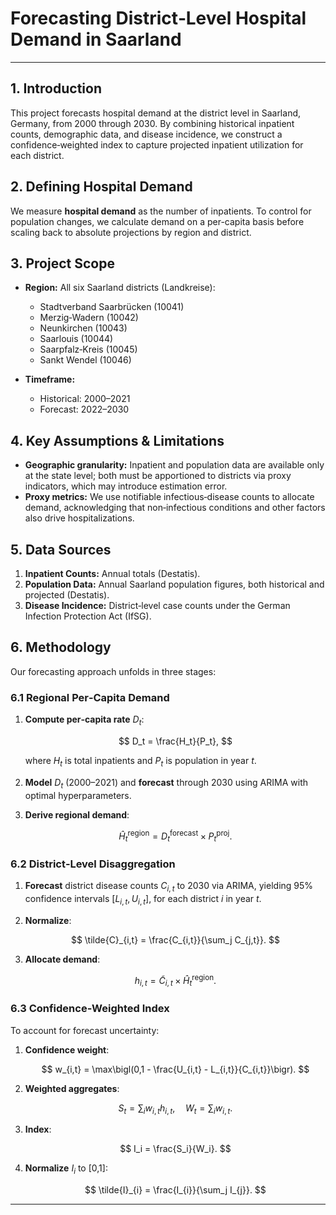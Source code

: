 # Forecasting District‑Level Hospital Demand in Saarland

---

## 1. Introduction

This project forecasts hospital demand at the district level in Saarland, Germany, from 2000 through 2030. By combining historical inpatient counts, demographic data, and disease incidence, we construct a confidence‑weighted index to capture projected inpatient utilization for each district.

## 2. Defining Hospital Demand

We measure **hospital demand** as the number of inpatients. To control for population changes, we calculate demand on a per-capita basis before scaling back to absolute projections by region and district.

## 3. Project Scope

* **Region:** All six Saarland districts (Landkreise):

  * Stadtverband Saarbrücken (10041)
  * Merzig‑Wadern (10042)
  * Neunkirchen (10043)
  * Saarlouis (10044)
  * Saarpfalz‑Kreis (10045)
  * Sankt Wendel (10046)
* **Timeframe:**

  * Historical: 2000–2021
  * Forecast: 2022–2030

## 4. Key Assumptions & Limitations

* **Geographic granularity:** Inpatient and population data are available only at the state level; both must be apportioned to districts via proxy indicators, which may introduce estimation error.
* **Proxy metrics:** We use notifiable infectious‑disease counts to allocate demand, acknowledging that non‑infectious conditions and other factors also drive hospitalizations.

## 5. Data Sources

1. **Inpatient Counts:** Annual totals (Destatis).
2. **Population Data:** Annual Saarland population figures, both historical and projected (Destatis).
3. **Disease Incidence:** District‑level case counts under the German Infection Protection Act (IfSG).

## 6. Methodology

Our forecasting approach unfolds in three stages:

### 6.1 Regional Per‑Capita Demand

1. **Compute per‑capita rate** $D_t$:

   $$
   D_t = \frac{H_t}{P_t},
   $$

   where $H_t$ is total inpatients and $P_t$ is population in year $t$.
2. **Model** $D_t$ (2000–2021) and **forecast** through 2030 using ARIMA with optimal hyperparameters.
3. **Derive regional demand**:

   $$
   \widehat{H}^{\text{region}}_t = D^{\text{forecast}}_t \times P^{\text{proj}}_t.
   $$

### 6.2 District‑Level Disaggregation

1. **Forecast** district disease counts $C_{i,t}$ to 2030 via ARIMA, yielding 95% confidence intervals $\bigl[L_{i,t}, U_{i,t}\bigr]$, for each district $i$ in year $t$.
2. **Normalize**:

   $$
   \tilde{C}_{i,t} = \frac{C_{i,t}}{\sum_j C_{j,t}}.
   $$
3. **Allocate demand**:

   $$
   h_{i,t} = \tilde{C}_{i,t} \times \widehat{H}^{\text{region}}_t.
   $$

### 6.3 Confidence‑Weighted Index

To account for forecast uncertainty:

1. **Confidence weight**:

   $$
   w_{i,t} = \max\bigl(0,1 - \frac{U_{i,t} - L_{i,t}}{C_{i,t}}\bigr).
   $$
2. **Weighted aggregates**:

   $$
   S_t = \sum_i w_{i,t} h_{i,t}, \quad W_t = \sum_i w_{i,t}.
   $$
3. **Index**:

   $$
   I_i = \frac{S_i}{W_i}.
   $$
4. **Normalize** $I_i$ to \[0,1]:

   $$
   \tilde{I}_{i} = \frac{I_{i}}{\sum_j I_{j}}.
   $$

---
